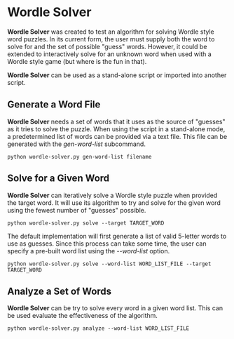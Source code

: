 # Wordle Solver

**Wordle Solver** was created to test an algorithm for solving Wordle style word puzzles. 
In its current form, the user must supply both the word to solve for and the set of possible "guess" words.
However, it could be extended to interactively solve for an unknown word when used with a Wordle style game
(but where is the fun in that).

**Wordle Solver** can be used as a stand-alone script or imported into another script.

## Generate a Word File
**Wordle Solver** needs a set of words that it uses as the source of "guesses" as it tries to solve the puzzle.
When using the script in a stand-alone mode, a predetermined list of words can be provided via a text file.
This file can be generated with the *gen-word-list* subcommand.

    python wordle-solver.py gen-word-list filename

## Solve for a Given Word
**Wordle Solver** can iteratively solve a Wordle style puzzle when provided the target word. It will use its
algorithm to try and solve for the given word using the fewest number of "guesses" possible. 

    python wordle-solver.py solve --target TARGET_WORD

The default implementation will first generate a list of valid 5-letter words to use as guesses. Since this process
can take some time, the user can specify a pre-built word list using the *--word-list* option.

    python wordle-solver.py solve --word-list WORD_LIST_FILE --target TARGET_WORD

## Analyze a Set of Words
**Wordle Solver** can be try to solve every word in a given word list. This can be used evaluate the effectiveness
of the algorithm.

    python wordle-solver.py analyze --word-list WORD_LIST_FILE
